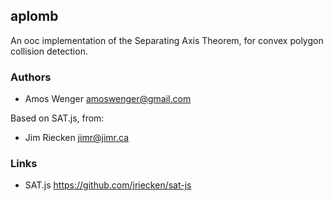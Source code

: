 ## aplomb

An ooc implementation of the Separating Axis Theorem, for
convex polygon collision detection.

### Authors

  * Amos Wenger <amoswenger@gmail.com>

Based on SAT.js, from:

  * Jim Riecken <jimr@jimr.ca>
  
### Links

  * SAT.js <https://github.com/jriecken/sat-js>

